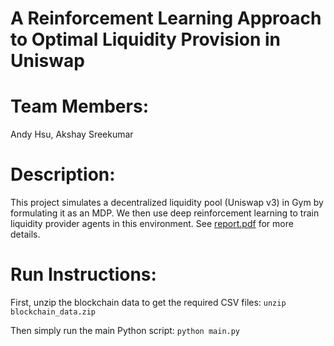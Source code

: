 # A Reinforcement Learning Approach to Optimal Liquidity Provision in Uniswap

# Team Members:
Andy Hsu, Akshay Sreekumar

# Description:
This project simulates a decentralized liquidity pool (Uniswap v3) in Gym by formulating it as an MDP. We then use deep reinforcement learning to train liquidity provider agents in this environment. See [report.pdf](report.pdf) for more details.

# Run Instructions:
First, unzip the blockchain data to get the required CSV files:
`unzip blockchain_data.zip`

Then simply run the main Python script:
`python main.py`
